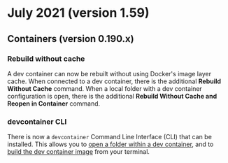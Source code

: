 # July 2021 (version 1.59)

## Containers (version 0.190.x)

### Rebuild without cache

A dev container can now be rebuilt without using Docker's image layer cache. When connected to a dev container, there is the additional **Rebuild Without Cache** command. When a local folder with a dev container configuration is open, there is the additional **Rebuild Without Cache and Reopen in Container** command.

### devcontainer CLI

There is now a `devcontainer` Command Line Interface (CLI) that can be installed. This allows you to [open a folder within a dev container](https://code.visualstudio.com/docs/remote/devcontainer-cli#_opening-a-folder-directly-within-a-dev-container), and to [build the dev container image](https://code.visualstudio.com/docs/remote/devcontainer-cli#_building-a-dev-container-image) from your terminal.
